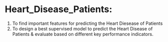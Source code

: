 # Heart_Disease_Patients:
  1. To find important features for predicting the Heart Diesease of Patients<br>
  2. To design a best supervised model to predict the Heart Disease of Patients & evaluate based on different key performance indicators.
